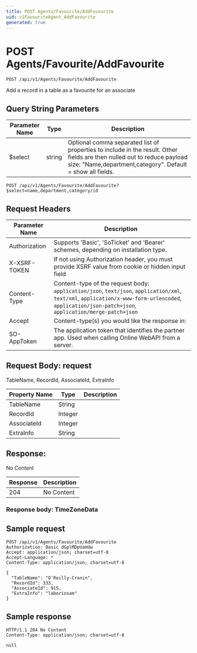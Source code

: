 ```yaml
---
title: POST Agents/Favourite/AddFavourite
uid: v1FavouriteAgent_AddFavourite
generated: true
---
```


# POST Agents/Favourite/AddFavourite

```http
POST /api/v1/Agents/Favourite/AddFavourite
```

Add a record in a table as a favourite for an associate







## Query String Parameters

| Parameter Name | Type |  Description |
|----------------|------|--------------|
| $select | string |  Optional comma separated list of properties to include in the result. Other fields are then nulled out to reduce payload size: "Name,department,category". Default = show all fields. |

```http
POST /api/v1/Agents/Favourite/AddFavourite?$select=name,department,category/id
```


## Request Headers

| Parameter Name | Description |
|----------------|-------------|
| Authorization  | Supports 'Basic', 'SoTicket' and 'Bearer' schemes, depending on installation type. |
| X-XSRF-TOKEN   | If not using Authorization header, you must provide XSRF value from cookie or hidden input field |
| Content-Type | Content-type of the request body: `application/json`, `text/json`, `application/xml`, `text/xml`, `application/x-www-form-urlencoded`, `application/json-patch+json`, `application/merge-patch+json` |
| Accept         | Content-type(s) you would like the response in:  |
| SO-AppToken | The application token that identifies the partner app. Used when calling Online WebAPI from a server. |

## Request Body: request 

TableName, RecordId, AssociateId, ExtraInfo 

| Property Name | Type |  Description |
|----------------|------|--------------|
| TableName | String |  |
| RecordId | Integer |  |
| AssociateId | Integer |  |
| ExtraInfo | String |  |

## Response:

No Content

| Response | Description |
|----------------|-------------|
| 204 | No Content |

### Response body: TimeZoneData


## Sample request

```http!
POST /api/v1/Agents/Favourite/AddFavourite
Authorization: Basic dGplMDpUamUw
Accept: application/json; charset=utf-8
Accept-Language: *
Content-Type: application/json; charset=utf-8

{
  "TableName": "O'Reilly-Cronin",
  "RecordId": 333,
  "AssociateId": 915,
  "ExtraInfo": "laboriosam"
}
```

## Sample response

```http_
HTTP/1.1 204 No Content
Content-Type: application/json; charset=utf-8

null
```